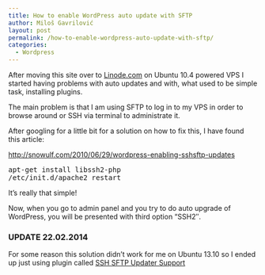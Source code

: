 ```yaml
---
title: How to enable WordPress auto update with SFTP
author: Miloš Gavrilović
layout: post
permalink: /how-to-enable-wordpress-auto-update-with-sftp/
categories:
  - Wordpress
---
```

After moving this site over to <a href="http://www.linode.com" target="_blank">Linode.com</a> on Ubuntu 10.4 powered VPS I started having problems with auto updates and with, what used to be simple task, installing plugins.

The main problem is that I am using SFTP to log in to my VPS in order to browse around or SSH via terminal to administrate it.

After googling for a little bit for a solution on how to fix this, I have found this article:

<a href="http://snowulf.com/2010/06/29/wordpress-enabling-sshsftp-updates">http://snowulf.com/2010/06/29/wordpress-enabling-sshsftp-updates</a>

<pre class="brush: plain; title: ; notranslate" title="">apt-get install libssh2-php
/etc/init.d/apache2 restart
</pre>

It&#8217;s really that simple!

Now, when you go to admin panel and you try to do auto upgrade of WordPress, you will be presented with third option &#8220;SSH2&#8243;.

### UPDATE 22.02.2014

For some reason this solution didn&#8217;t work for me on Ubuntu 13.10 so I ended up just using plugin called <a href="http://wordpress.org/plugins/ssh-sftp-updater-support/" target="_blank">SSH SFTP Updater Support</a>
